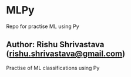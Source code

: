 # MLPy
Repo for practise ML using Py

## Author: Rishu Shrivastava (rishu.shrivastava@gmail.com)
Practise of ML classifications using Py